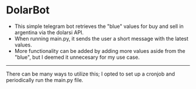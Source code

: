 # DolarBot

- This simple telegram bot retrieves the "blue" values for buy and sell in argentina via the dolarsi API.
- When running main.py, it sends the user a short message with the latest values.
- More functionality can be added by adding more values aside from the "blue", but I deemed it unnecesary for my use case.
---
There can be many ways to utilize this; I opted to set up a cronjob and periodically run the main.py file.
